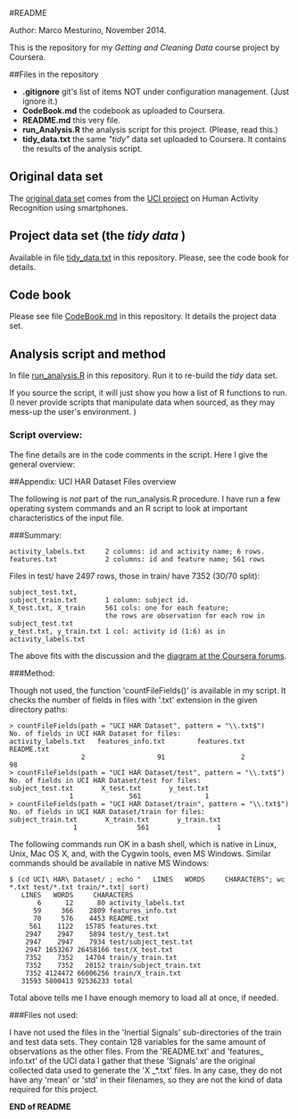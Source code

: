 #README

Author: Marco Mesturino, November 2014. 

This is the repository for my _Getting and Cleaning Data_ course project by Coursera. 

##Files in the repository 

* __.gitignore__  git's list of items NOT under configuration management. (Just ignore it.)
* __CodeBook.md__ the codebook as uploaded to Coursera. 
* __README.md__  this very file. 
* __run_Analysis.R__  the analysis script for this project. (Please, read this.)
* __tidy_data.txt__ the same _"tidy"_ data set uploaded to Coursera. It contains the results of the analysis script. 

## Original data set

The [original data set](https://d396qusza40orc.cloudfront.net/getdata%2Fprojectfiles%2FUCI%20HAR%20Dataset.zip) comes from the [UCI project](http://archive.ics.uci.edu/ml/datasets/Human+Activity+Recognition+Using+Smartphones) on Human Activity Recognition using smartphones. 

## Project data set (the _tidy data_ )

Available in file [tidy_data.txt](./) in this repository. Please, see the code book for details. 

## Code book

Please see file [CodeBook.md](./) in this repository. It details the project data set. 

## Analysis script and method

In file [run_analysis.R](./) in this repository. Run it to re-build the _tidy_ data set. 

If you source the script, it will just show you how a list of R functions to run. (I never provide scripts that manipulate data when sourced, as they may mess-up the user's environment. )

### Script overview: 

The fine details are in the code comments in the script. Here I give the general overview: 





##Appendix: UCI HAR Dataset Files overview

The following is _not_ part of the run_analysis.R procedure. I have run a few operating system commands and an R script to look at important characteristics of the input file. 

###Summary: 

    activity_labels.txt		2 columns: id and activity name; 6 rows. 
    features.txt			2 columns: id and feature name; 561 rows

Files in test/ have 2497 rows, those in train/ have 7352 (30/70 split): 

    subject_test.txt,		 
    subject_train.txt		1 column: subject id.
    X_test.txt, X_train		561 cols: one for each feature; 
    						the rows are observation for each row in subject_test.txt
    y_test.txt, y_train.txt	1 col: activity id (1:6) as in activity_labels.txt

The above fits with the discussion and the [diagram at the Coursera forums](https://class.coursera.org/getdata-009/forum/thread?thread_id=58#comment-369). 

###Method: 

Though not used, the function 'countFileFields()' is available in my script. It checks the number of fields in files with '.txt' extension in the given directory paths:  

    > countFileFields(path = "UCI HAR Dataset", pattern = "\\.txt$")
    No. of fields in UCI HAR Dataset for files: 
    activity_labels.txt   features_info.txt        features.txt          README.txt 
                      2                  91                   2                  98 
    > countFileFields(path = "UCI HAR Dataset/test", pattern = "\\.txt$")
    No. of fields in UCI HAR Dataset/test for files: 
    subject_test.txt       X_test.txt       y_test.txt 
                   1              561                1 
    > countFileFields(path = "UCI HAR Dataset/train", pattern = "\\.txt$")
    No. of fields in UCI HAR Dataset/train for files: 
    subject_train.txt       X_train.txt       y_train.txt 
                    1               561                 1 

The following commands run OK in a bash shell, which is native in Linux, Unix, Mac OS X, and, with the Cygwin tools, even MS Windows. Similar commands should be available in native MS Windows: 

    $ (cd UCI\ HAR\ Dataset/ ; echo "   LINES   WORDS     CHARACTERS"; wc *.txt test/*.txt train/*.txt| sort)
       LINES   WORDS     CHARACTERS
           6      12      80 activity_labels.txt
          59     366    2809 features_info.txt
          70     576    4453 README.txt
         561    1122   15785 features.txt
        2947    2947    5894 test/y_test.txt
        2947    2947    7934 test/subject_test.txt
        2947 1653267 26458166 test/X_test.txt
        7352    7352   14704 train/y_train.txt
        7352    7352   20152 train/subject_train.txt
        7352 4124472 66006256 train/X_train.txt
       31593 5800413 92536233 total

Total above tells me I have enough memory to load all at once, if needed. 

###Files not used: 

I have not used the files in the 'Inertial Signals' sub-directories of the train and test data sets. They contain 128 variables for the same amount of observations as the other files. From the 'README.txt' and 'features_ info.txt' of the UCI data I gather that these 'Signals' are the original collected data used to generate the 'X _*.txt' files. In any case, they do not have any 'mean' or 'std' in their filenames, so they are not the kind of data required for this project. 

__END of README__ 

